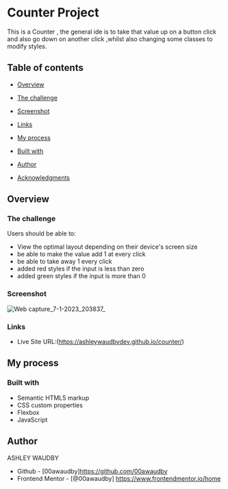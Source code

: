 # Counter Project 

This is a Counter , the general ide is to take that value up on a button click and also go down on another click ,whilst also changing some classes to modify styles.

## Table of contents

- [Overview](#overview)

- [The challenge](#the-challenge)
  
- [Screenshot](#screenshot)
  
- [Links](#links)
  
- [My process](#my-process)

- [Built with](#built-with)
  
- [Author](#author)

- [Acknowledgments](#acknowledgments)


## Overview

### The challenge

Users should be able to:

- View the optimal layout depending on their device's screen size
- be able to make the value add 1 at every click
- be able to take away 1 every click
- added red styles if the input is less than zero
- added green styles if the input is more than 0

### Screenshot


![Web capture_7-1-2023_203837_](https://user-images.githubusercontent.com/84845712/211169529-f288ce00-cddc-48fb-b58c-b41f3773b3ae.jpeg)





### Links


- Live Site URL:(https://ashleywaudbydev.github.io/counter/)

## My process

### Built with

- Semantic HTML5 markup
- CSS custom properties
- Flexbox
- JavaScript


## Author

ASHLEY WAUDBY

- Github - [00awaudby]https://github.com/00awaudby
- Frontend Mentor - [@00awaudby] https://www.frontendmentor.io/home




